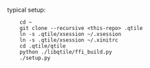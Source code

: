 typical setup:

		cd ~
		git clone --recursive <this-repo> .qtile
		ln -s .qtile/xsession ~/.xsession
		ln -s .qtile/xsession ~/.xinitrc
		cd .qtile/qtile
		python ./libqtile/ffi_build.py
		./setup.py

